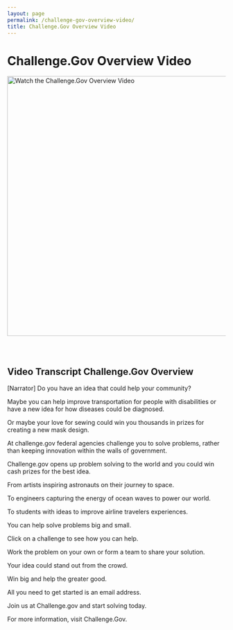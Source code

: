```yaml
---
layout: page
permalink: /challenge-gov-overview-video/
title: Challenge.Gov Overview Video
---
```


# Challenge.Gov Overview Video

 <div class="video video-css tablet:grid-col" style="padding-bottom: 40px; text-align: left;"><a href="https://www.youtube.com/watch?v=pq1cKuM7Gpo" target="_blank"><img src="{{ site.baseurl }}/assets/images/video-placeholder.png" alt="Watch the Challenge.Gov Overview Video" width="600"></a></div>     

## Video Transcript Challenge.Gov Overview

[Narrator] Do you have an idea that could help your community?

Maybe you can help improve transportation for people with disabilities or have a new idea for how diseases could be diagnosed.

Or maybe your love for sewing could win you thousands in prizes for creating a new mask design.

At challenge.gov federal agencies challenge you to solve problems, rather than keeping innovation within the walls of government.

Challenge.gov opens up problem solving to the world and you could win cash prizes for the best idea.

From artists inspiring astronauts on their journey to space.

To engineers capturing the energy of ocean waves to power our world.

To students with ideas to improve airline travelers experiences.

You can help solve problems big and small.

Click on a challenge to see how you can help.

Work the problem on your own or form a team to share your solution.

Your idea could stand out from the crowd.

Win big and help the greater good.

All you need to get started is an email address.

Join us at Challenge.gov and start solving today.

For more information, visit Challenge.Gov.


